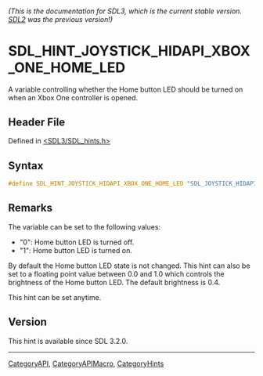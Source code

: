 ###### (This is the documentation for SDL3, which is the current stable version. [SDL2](https://wiki.libsdl.org/SDL2/) was the previous version!)
# SDL_HINT_JOYSTICK_HIDAPI_XBOX_ONE_HOME_LED

A variable controlling whether the Home button LED should be turned on when an Xbox One controller is opened.

## Header File

Defined in [<SDL3/SDL_hints.h>](https://github.com/libsdl-org/SDL/blob/main/include/SDL3/SDL_hints.h)

## Syntax

```c
#define SDL_HINT_JOYSTICK_HIDAPI_XBOX_ONE_HOME_LED "SDL_JOYSTICK_HIDAPI_XBOX_ONE_HOME_LED"
```

## Remarks

The variable can be set to the following values:

- "0": Home button LED is turned off.
- "1": Home button LED is turned on.

By default the Home button LED state is not changed. This hint can also be
set to a floating point value between 0.0 and 1.0 which controls the
brightness of the Home button LED. The default brightness is 0.4.

This hint can be set anytime.

## Version

This hint is available since SDL 3.2.0.

----
[CategoryAPI](CategoryAPI), [CategoryAPIMacro](CategoryAPIMacro), [CategoryHints](CategoryHints)

